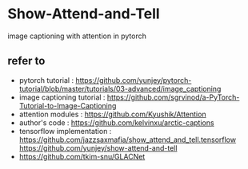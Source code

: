 # Show-Attend-and-Tell
image captioning with attention in pytorch

## refer to 
- pytorch tutorial : https://github.com/yunjey/pytorch-tutorial/blob/master/tutorials/03-advanced/image_captioning
- image captioning tutorial : https://github.com/sgrvinod/a-PyTorch-Tutorial-to-Image-Captioning
- attention modules : https://github.com/Kyushik/Attention
- author's code : https://github.com/kelvinxu/arctic-captions
- tensorflow implementation : https://github.com/jazzsaxmafia/show_attend_and_tell.tensorflow
                              https://github.com/yunjey/show-attend-and-tell
- https://github.com/tkim-snu/GLACNet

